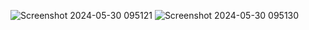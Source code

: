 ![Screenshot 2024-05-30 095121](https://github.com/Amanshishodia/QuoteApp/assets/118745758/c1f8d388-03e7-47b4-9fbf-f548abeff34a)
![Screenshot 2024-05-30 095130](https://github.com/Amanshishodia/QuoteApp/assets/118745758/61b90289-8546-4773-986a-ee3382d97b91)

